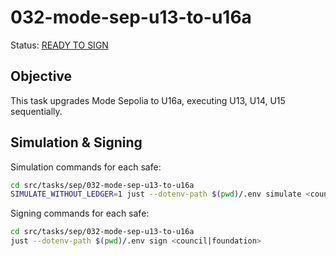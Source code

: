 # 032-mode-sep-u13-to-u16a

Status: [READY TO SIGN]()

## Objective

This task upgrades Mode Sepolia to U16a, executing U13, U14, U15 sequentially.

## Simulation & Signing

Simulation commands for each safe:
```bash
cd src/tasks/sep/032-mode-sep-u13-to-u16a
SIMULATE_WITHOUT_LEDGER=1 just --dotenv-path $(pwd)/.env simulate <council|foundation>
```

Signing commands for each safe:
```bash
cd src/tasks/sep/032-mode-sep-u13-to-u16a
just --dotenv-path $(pwd)/.env sign <council|foundation>
```
